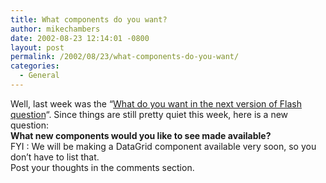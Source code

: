 ```yaml
---
title: What components do you want?
author: mikechambers
date: 2002-08-23 12:14:01 -0800
layout: post
permalink: /2002/08/23/what-components-do-you-want/
categories:
  - General
---
```



Well, last week was the &#8220;[What do you want in the next version of Flash question][1]&#8220;. Since things are still pretty quiet this week, here is a new question:  
**What new components would you like to see made available?**  
FYI : We will be making a DataGrid component available very soon, so you don&#8217;t have to list that.  
Post your thoughts in the comments section.

 [1]: http://radio.weblogs.com/0106797/2002/08/11.html#a240